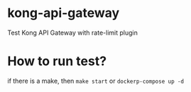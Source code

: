 # kong-api-gateway
Test Kong API Gateway with rate-limit plugin

# How to run test?
if there is a make, then `make start`
or
`dockerp-compose up -d`
